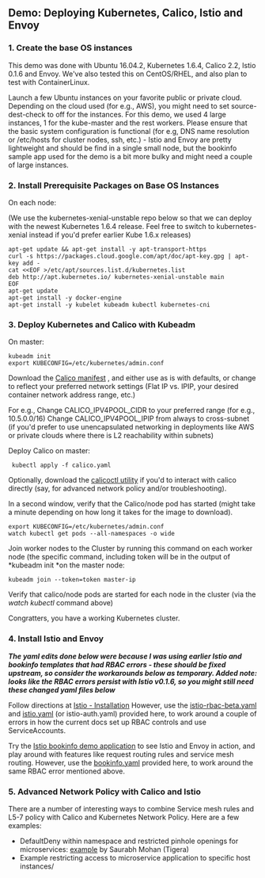 ## Demo: Deploying Kubernetes, Calico, Istio and Envoy  

### 1. Create the base OS instances

This demo was done with Ubuntu 16.04.2, Kubernetes 1.6.4, Calico 2.2, Istio 0.1.6 and Envoy. We've also tested this on CentOS/RHEL, and also plan to test with ContainerLinux.

Launch a few Ubuntu instances on your favorite public or private cloud. Depending on the cloud used (for e.g., AWS), you might need to set source-dest-check to off for the instances. For this demo, we used 4 large instances, 1 for the kube-master and the rest workers. Please ensure that the basic system configuration is functional (for e.g, DNS name resolution or /etc/hosts for cluster nodes, ssh, etc.) - Istio and Envoy are pretty lightweight and should be find in a single small node, but the bookinfo sample app used for the demo is a bit more bulky and might need a couple of large instances. 

### 2. Install Prerequisite Packages on Base OS Instances


On each node:

(We use the kubernetes-xenial-unstable repo below so that we can deploy with the newest Kubernetes 1.6.4 release. Feel free to switch to kubernetes-xenial instead if you'd prefer earlier Kube 1.6.x releases)

	apt-get update && apt-get install -y apt-transport-https
	curl -s https://packages.cloud.google.com/apt/doc/apt-key.gpg | apt-key add -
	cat <<EOF >/etc/apt/sources.list.d/kubernetes.list
	deb http://apt.kubernetes.io/ kubernetes-xenial-unstable main
	EOF
	apt-get update
 	apt-get install -y docker-engine
	apt-get install -y kubelet kubeadm kubectl kubernetes-cni
	
### 3. Deploy Kubernetes and Calico with Kubeadm

On master:
	
	kubeadm init
	export KUBECONFIG=/etc/kubernetes/admin.conf

	

Download the [Calico manifest](http://docs.projectcalico.org/v2.2/getting-started/kubernetes/installation/hosted/kubeadm/1.6/calico.yaml) , and either use as is with defaults, or change to reflect your preferred network settings (Flat IP vs. IPIP, your desired container network address range, etc.)

For e.g.,
     Change CALICO_IPV4POOL_CIDR to your preferred range (for e.g., 10.5.0.0/16)
     Change CALICO_IPV4POOL_IPIP from always to cross-subnet (if you'd prefer to use unencapsulated networking in deployments like AWS or private clouds where there is L2 reachability within subnets)
 

 
 Deploy Calico on master:
	 
	 kubectl apply -f calico.yaml
	 
 
 Optionally, download the [calicoctl utility](https://github.com/projectcalico/calicoctl/releases/download/v1.2.1/calicoctl)  if you'd to interact with calico directly (say, for advanced network policy and/or troubleshooting).
 
 
In a second window, verify that the Calico/node pod has started (might take a minute depending on how long it takes for the image to download).
	
	export KUBECONFIG=/etc/kubernetes/admin.conf
	watch kubectl get pods --all-namespaces -o wide
	
 
Join worker nodes to the Cluster by running this command on each worker node (the specific command, including token will be in the output of *kubeadm init *on the master node:
	
	kubeadm join --token=token master-ip
	
Verify that calico/node pods are started for each node in the cluster (via the *watch kubectl* command above)

Congratters, you have a working Kubernetes cluster.



### 4. Install Istio and Envoy

***The yaml edits done below were because I was using earlier Istio and bookinfo templates that had RBAC errors - these should be fixed upstream, so consider the workarounds below as temporary. Added note: looks like the RBAC errors persist with Istio v0.1.6, so you might still need these changed yaml files below***

Follow directions at [Istio - Installation](https://istio.io/docs/tasks/installing-istio.html)  However, use the [istio-rbac-beta.yaml](https://gist.githubusercontent.com/kprabhak/9fce025780c2e80d05c08ca493a2ac7a/raw/8e678646347dff87c2bb2de12340624508b58d18/istio-rbac-beta.yaml)   and [istio.yaml](https://gist.githubusercontent.com/kprabhak/9fce025780c2e80d05c08ca493a2ac7a/raw/8e678646347dff87c2bb2de12340624508b58d18/istio.yaml)   (or istio-auth.yaml) provided here, to work around a couple of errors in how the current docs set up RBAC controls and use ServiceAccounts.
  
  Try the [Istio bookinfo demo application](https://istio.io/docs/samples/bookinfo.html)  to see Istio and Envoy in action, and play around with features like request routing rules and service mesh routing. However, use the [bookinfo.yaml](https://gist.githubusercontent.com/kprabhak/9fce025780c2e80d05c08ca493a2ac7a/raw/8e678646347dff87c2bb2de12340624508b58d18/bookinfo.yaml)  provided here, to work around the same RBAC error mentioned above.
  
  
  
### 5. Advanced Network Policy with Calico and Istio

There are a number of interesting ways to combine Service mesh rules and L5-7 policy with Calico and Kubernetes Network Policy. Here are a few examples:

- DefaultDeny within namespace and restricted pinhole openings for microservices: [example](https://www.projectcalico.org/network-policy-and-istio-deep-dive/)  by Saurabh Mohan (Tigera)
- Example restricting access to microservice application to specific host instances/




  
